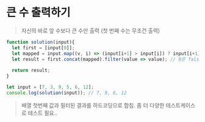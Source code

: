 # 큰 수 출력하기
> 자신의 바로 앞 수보다 큰 수만 출력 (첫 번째 수는 무조건 출력)

```js
function solution(input){
  let first = [input[0]];
  let mapped = input.map((v, i) => (input[i+1] > input[i]) ? input[i+1] : 0)
  let result = first.concat(mapped).filter(value => value); // 0은 falsy 값, filter 처리됨
  
  return result;
}

let input = [7, 3, 9, 5, 6, 12];
console.log(solution(input)); // 7, 9, 6, 12
```
> 배열 첫번째 값과 필터된 결과를 하드코딩으로 합침. 좀 더 다양한 테스트케이스로 테스트 필요..